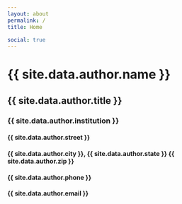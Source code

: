 ```yaml
---
layout: about
permalink: /
title: Home

social: true
---
```


<h1 class="profile">{{ site.data.author.name }}</h1>
<h2 class="profile">{{ site.data.author.title }}</h2>
<h3 class="profile">{{ site.data.author.institution }}</h3>
<h4 class="profile">{{ site.data.author.street }}</h4>
<h4 class="profile">{{ site.data.author.city }}, {{ site.data.author.state }} {{ site.data.author.zip }}</h4>
<h4 class="profile">{{ site.data.author.phone }}</h4>
<h4 class="profile">{{ site.data.author.email }}</h4>
